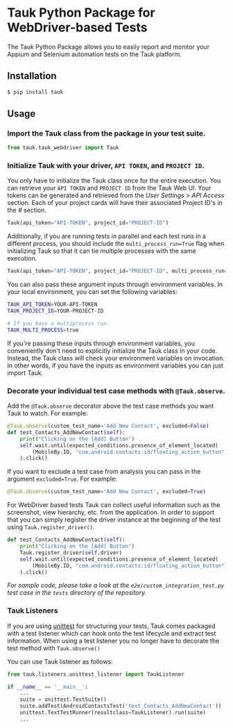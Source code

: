# Tauk Python Package for WebDriver-based Tests

The Tauk Python Package allows you to easily report and monitor your Appium and Selenium automation tests on the Tauk platform.

## Installation

```bash
$ pip install tauk
```



## Usage

### Import the Tauk class from the package in your test suite.

```python
from tauk.tauk_webdriver import Tauk
```



### Initialize Tauk with your driver, `API TOKEN`, and `PROJECT ID`.

You only have to initialize the Tauk class once for the entire execution. You can retrieve your `API TOKEN` and `PROJECT ID` from the Tauk Web UI. Your tokens can be generated and retrieved from the _User Settings > API Access_ section. Each of your project cards will have their associated Project ID's in the _#_ section.

```python
Tauk(api_token="API-TOKEN", project_id="PROJECT-ID")
```

Additionally, if you are running tests in parallel and each test runs in a different process, you should include the `multi_process_run=True` flag when initializing Tauk so that it can tie multiple processes with the same execution.

```python
Tauk(api_token="API-TOKEN", project_id="PROJECT-ID", multi_process_run=True)
```



You can also pass these argument inputs through environment variables. In your local environment, you can set the following variables:

```bash
TAUK_API_TOKEN=YOUR-API-TOKEN
TAUK_PROJECT_ID=YOUR-PROJECT-ID

# If you have a multiprocess run
TAUK_MULTI_PROCESS=true
```

If you're passing these inputs through environment variables, you conveniently don't need to explicitly initialize the Tauk class in your code. Instead, the Tauk class will check your environment variables on invocation. In other words, if you have the inputs as environment variables you can just import Tauk.



### Decorate your individual test case methods with `@Tauk.observe`.

Add the `@Tauk.observe` decorator above the test case methods you want Tauk to watch. For example:

```python
@Tauk.observe(custom_test_name='Add New Contact', excluded=False)
def test_Contacts_AddNewContact(self):
	print("Clicking on the [Add] Button")
	self.wait.until(expected_conditions.presence_of_element_located(
		(MobileBy.ID, "com.android.contacts:id/floating_action_button"))
	).click()
```

If you want to exclude a test case from analysis you can pass in the argument `excluded=True`. For example:

```python
@Tauk.observe(custom_test_name='Add New Contact', excluded=True)
```

For WebDriver based tests Tauk can collect useful information such as the screenshot, view hierarchy, etc. from the application. In order to support that you can simply register the driver instance at the beginning of the test using `Tauk.register_driver()`.

```python
def test_Contacts_AddNewContact(self):
	print("Clicking on the [Add] Button")
	Tauk.register_driver(self.driver)
	self.wait.until(expected_conditions.presence_of_element_located(
		(MobileBy.ID, "com.android.contacts:id/floating_action_button"))
	).click()
```

_For sample code, please take a look at the `e2e/custom_integration_test.py` test case in the `tests` directory of the repository._



### Tauk Listeners

If you are using [unittest](https://docs.python.org/3/library/unittest.html) for structuring your tests, Tauk comes packaged with a test listener which can hook onto the test lifecycle and extract test information. When using a test listener you no longer have to decorate the test method with `Tauk.observe()`

You can use Tauk listener as follows:

```python
from tauk.listeners.unittest_listener import TaukListener

if __name__ == '__main__':
    ...
    suite = unittest.TestSuite()
    suite.addTest(AndroidContactsTest('test_Contacts_AddNewContact'))
    unittest.TextTestRunner(resultclass=TaukListener).run(suite)
    ...
```

